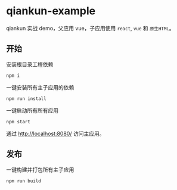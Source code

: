 # qiankun-example

qiankun 实战 demo，父应用 vue，子应用使用 `react`, `vue` 和 `原生HTML`。

## 开始

安装根目录工程依赖

```
npm i
```

一键安装所有主子应用的依赖

```
npm run install
```

一键启动所有所有应用

```
npm start
```

通过 [http://localhost:8080/](http://localhost:8080/) 访问主应用。

## 发布

一键构建并打包所有主子应用

```
npm run build
```

